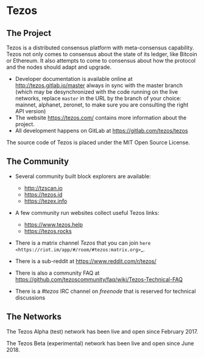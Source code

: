 Tezos
=====

The Project
-----------

Tezos is a distributed consensus platform with meta-consensus
capability. Tezos not only comes to consensus about the state of its ledger,
like Bitcoin or Ethereum. It also attempts to come to consensus about how the
protocol and the nodes should adapt and upgrade.

 - Developer documentation is available online at http://tezos.gitlab.io/master
   always in sync with the master branch (which may be desynchronized with
   the code running on the live networks, replace `master` in the URL by the
   branch of your choice: mainnet, alphanet, zeronet, to make sure you are
   consulting the right API version)
 - The website https://tezos.com/ contains more information about the project.
 - All development happens on GitLab at https://gitlab.com/tezos/tezos

The source code of Tezos is placed under the MIT Open Source License.

The Community
-------------

 - Several community built block explorers are available:

    - http://tzscan.io
    - https://tezos.id
    - https://tezex.info

- A few community run websites collect useful Tezos links:

    - https://www.tezos.help
    - https://tezos.rocks

 - There is a matrix channel *Tezos* that you can join `here <https://riot.im/app/#/room/#tezos:matrix.org>`_.
 - There is a sub-reddit at https://www.reddit.com/r/tezos/
 - There is also a community FAQ at https://github.com/tezoscommunity/faq/wiki/Tezos-Technical-FAQ
 - There is a *#tezos* IRC channel on *freenode* that is reserved for technical discussions


The Networks
------------

The Tezos Alpha (test) network has been live and open since February 2017.

The Tezos Beta (experimental) network has been live and open since June 2018.
